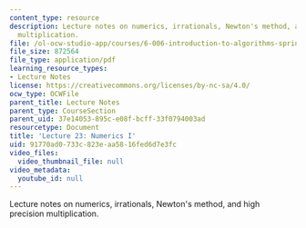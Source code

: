 ```yaml
---
content_type: resource
description: Lecture notes on numerics, irrationals, Newton's method, and high precision
  multiplication.
file: /ol-ocw-studio-app/courses/6-006-introduction-to-algorithms-spring-2008/91770ad0733c823eaa5816fed6d7e3fc_lec23.pdf
file_size: 872564
file_type: application/pdf
learning_resource_types:
- Lecture Notes
license: https://creativecommons.org/licenses/by-nc-sa/4.0/
ocw_type: OCWFile
parent_title: Lecture Notes
parent_type: CourseSection
parent_uid: 37e14053-895c-e08f-bcff-33f0794003ad
resourcetype: Document
title: 'Lecture 23: Numerics I'
uid: 91770ad0-733c-823e-aa58-16fed6d7e3fc
video_files:
  video_thumbnail_file: null
video_metadata:
  youtube_id: null
---
```

Lecture notes on numerics, irrationals, Newton's method, and high precision multiplication.